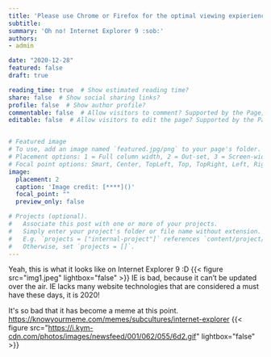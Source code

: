 ```yaml
---
title: 'Please use Chrome or Firefox for the optimal viewing expierience!'
subtitle:
summary: 'Oh no! Internet Explorer 9 :sob:'
authors:
- admin

date: "2020-12-28"
featured: false
draft: true

reading_time: true  # Show estimated reading time?
share: false  # Show social sharing links?
profile: false  # Show author profile?
commentable: false  # Allow visitors to comment? Supported by the Page, Post, and Docs content types.
editable: false  # Allow visitors to edit the page? Supported by the Page, Post, and Docs content types.


# Featured image
# To use, add an image named `featured.jpg/png` to your page's folder.
# Placement options: 1 = Full column width, 2 = Out-set, 3 = Screen-width
# Focal point options: Smart, Center, TopLeft, Top, TopRight, Left, Right, BottomLeft, Bottom, BottomRight
image:
  placement: 2
  caption: 'Image credit: [****]()'
  focal_point: ""
  preview_only: false

# Projects (optional).
#   Associate this post with one or more of your projects.
#   Simply enter your project's folder or file name without extension.
#   E.g. `projects = ["internal-project"]` references `content/project/deep-learning/index.md`.
#   Otherwise, set `projects = []`.
---
```

Yeah, this is what it looks like on Internet Explorer 9 :D
{{< figure src="img1.jpeg" lightbox="false" >}}
IE is bad, because it can’t be updated over the air. IE lacks many website technologies that are considered a must have these days, it is 2020!

It's so bad that it has become a meme at this point.
https://knowyourmeme.com/memes/subcultures/internet-explorer
{{< figure src="https://i.kym-cdn.com/photos/images/newsfeed/001/062/055/6d2.gif" lightbox="false" >}}
